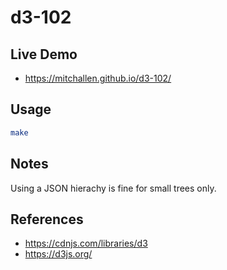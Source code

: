 d3-102
==

## Live Demo

* https://mitchallen.github.io/d3-102/

## Usage

```sh
make
```

## Notes

Using a JSON hierachy is fine for small trees only.

## References

* https://cdnjs.com/libraries/d3
* https://d3js.org/
